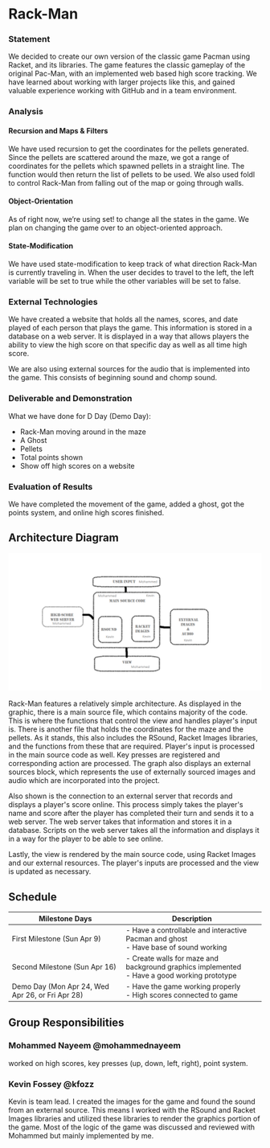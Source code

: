 # Rack-Man

### Statement
We decided to create our own version of the classic game Pacman using Racket, and its libraries. The game features the classic gameplay of the original Pac-Man, with an implemented web based high score tracking. We have learned about working with larger projects like this, and gained valuable experience working with GitHub and in a team environment.

### Analysis

#### Recursion and Maps & Filters

We have used recursion to get the coordinates for the pellets generated. Since the pellets are scattered around the maze, we got a range of coordinates for the pellets which spawned pellets in a straight line. The function would then return the list of pellets to be used. We also used foldl to control Rack-Man from falling out of the map or going through walls. 

#### Object-Orientation

As of right now, we’re using set! to change all the states in the game. We plan on changing the game over to an object-oriented approach. 

#### State-Modification

We have used state-modification to keep track of what direction Rack-Man is currently traveling in. When the user decides to travel to the left, the left variable will be set to true while the other variables will be set to false.

### External Technologies

We have created a website that holds all the names, scores, and date played of each person that plays the game. This information is stored in a database on a web server. It is displayed in a way that allows players the ability to view the high score on that specific day as well as all time high score.  

We are also using external sources for the audio that is implemented into the game. This consists of beginning sound and chomp sound.

### Deliverable and Demonstration

What we have done for D Day (Demo Day):
- Rack-Man moving around in the maze
- A Ghost
- Pellets
- Total points shown
- Show off high scores on a website

### Evaluation of Results

We have completed the movement of the game, added a ghost, got the points system, and online high scores finished. 

## Architecture Diagram  
![Diagram](/architecture.png?raw=true "Diagram")  


Rack-Man features a relatively simple architecture. As displayed in the graphic, there is a main source file, which contains majority of the code. This is where the functions that control the view and handles player's input is. There is another file that holds the coordinates for the maze and the pellets. As it stands, this also includes the RSound, Racket Images libraries, and the functions from these that are required. Player's input is processed in the main source code as well. Key presses are registered and corresponding action are processed. The graph also displays an external sources block, which represents the use of externally sourced images and audio which are incorporated into the project.

Also shown is the connection to an external server that records and displays a player's score online. This process simply takes the player's name and score after the player has completed their turn and sends it to a web server. The web server takes that information and stores it in a database. Scripts on the web server takes all the information and displays it in a way for the player to be able to see online.

Lastly, the view is rendered by the main source code, using Racket Images and our external resources. The player's inputs are processed and the view is updated as necessary.

## Schedule

| Milestone Days | Description |
| --- | --- |
| First Milestone (Sun Apr 9) | - Have a controllable and interactive Pacman and ghost <br/> - Have base of sound working  |
| Second Milestone (Sun Apr 16) | - Create walls for maze and background graphics implemented <br/> - Have a good working prototype |
| Demo Day (Mon Apr 24, Wed Apr 26, or Fri Apr 28) | - Have the game working properly<br> - High scores connected to game |

## Group Responsibilities  
  
### Mohammed Nayeem @mohammednayeem  
worked on high scores, key presses (up, down, left, right), point system.
  
### Kevin Fossey @kfozz   
Kevin is team lead. I created the images for the game and found the sound from an external source. This means I worked with the RSound and Racket Images libraries and utilized these libraries to render the graphics portion of the game. Most of the logic of the game was discussed and reviewed with Mohammed but mainly implemented by me.
